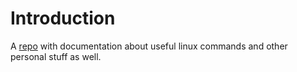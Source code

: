 # Introduction

A [repo](https://bblodfon.github.io/usefuldoc/) with documentation about useful 
linux commands and other personal stuff as well.
